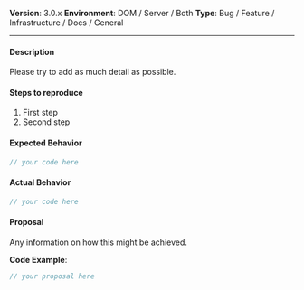 <!------------------------------------------
  Thanks for contributing!
  Please read the guide-lines at the bottom.
------------------------------------------->

**Version**: 3.0.x
**Environment**: DOM / Server / Both
**Type**: Bug / Feature / Infrastructure / Docs / General

-------------------
#### Description
Please try to add as much detail as possible.

<!-- 
  BUG REPORT ONLY 
  ===============
-->
#### Steps to reproduce
1. First step
2. Second step

#### Expected Behavior
```javascript
// your code here
```

#### Actual Behavior
```javascript
// your code here
```

<!-- 
  FEATURE REQUEST ONLY
  ====================
-->
#### Proposal
Any information on how this might be achieved.

**Code Example**:
```javascript
// your proposal here
```


<!---------------------
  =====================
  REPORTING GUIDE-LINES
  =====================

  FEATURE REQUEST:
  If you have a feature request please fill out the form
  to describe is as detailed as possible including code examples, use-cases
  and perhaps pro/contra implementing it
  TODO: Remove the BUG REPORT ONLY part

  BUG REPPORT:
  If you found a bug please fill out the template below.
  Remove some parts if not needed, but try to be as detailed as possible.
  If it is not reproductible, please note that.
  TODO: Remove the FEATURE REQUEST ONLY part.
--------------------->

<!-- Love fela? Please consider supporting our collective:
👉  https://opencollective.com/fela/donate -->